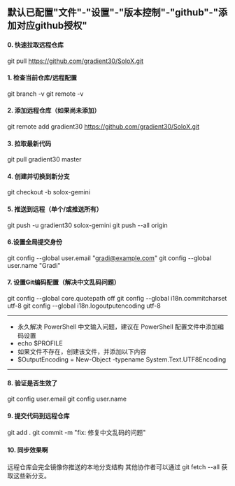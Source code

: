 ## 默认已配置"文件"-"设置"-"版本控制"-"github"-"添加对应github授权"

#### 0. 快速拉取远程仓库
git pull https://github.com/gradient30/SoloX.git

#### 1. 检查当前仓库/远程配置
git branch -v
git remote -v

#### 2. 添加远程仓库（如果尚未添加）
git remote add gradient30 https://github.com/gradient30/SoloX.git

#### 3. 拉取最新代码
git pull gradient30 master

#### 4. 创建并切换到新分支
git checkout -b solox-gemini

#### 5. 推送到远程（单个/或推送所有）
git push -u gradient30 solox-gemini
git push --all origin

#### 6.设置全局提交身份
git config --global user.email "gradi@example.com"
git config --global user.name "Gradi"

#### 7. 设置Git编码配置（解决中文乱码问题）

git config --global core.quotepath off
git config --global i18n.commitcharset utf-8
git config --global i18n.logoutputencoding utf-8

---

- 永久解决 PowerShell 中文输入问题，建议在 PowerShell 配置文件中添加编码设置
- echo $PROFILE
- 如果文件不存在，创建该文件，并添加以下内容
- $OutputEncoding = New-Object -typename System.Text.UTF8Encoding
---

#### 8. 验证是否生效了
git config user.email
git config user.name

#### 9. 提交代码到远程仓库
git add .
git commit -m "fix: 修复中文乱码的问题"

#### 10. 同步效果啊
远程仓库会完全镜像你推送的本地分支结构
其他协作者可以通过 git fetch --all 获取这些新分支。